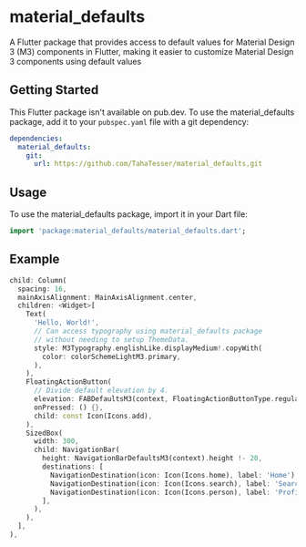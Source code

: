 # material_defaults

A Flutter package that provides access to default values for Material Design 3 (M3) components in Flutter, making it easier to customize Material Design 3 components using default values

## Getting Started

This Flutter package isn't available on pub.dev. To use the material_defaults package, add it to your `pubspec.yaml` file with a git dependency:

```yaml
dependencies:
  material_defaults:
    git:
      url: https://github.com/TahaTesser/material_defaults,git
```

## Usage

To use the material_defaults package, import it in your Dart file:

```dart
import 'package:material_defaults/material_defaults.dart';
```

## Example

```dart
child: Column(
  spacing: 16,
  mainAxisAlignment: MainAxisAlignment.center,
  children: <Widget>[
    Text(
      'Hello, World!',
      // Can access typography using material_defaults package
      // without needing to setup ThemeData.
      style: M3Typography.englishLike.displayMedium!.copyWith(
        color: colorSchemeLightM3.primary,
      ),
    ),
    FloatingActionButton(
      // Divide default elevation by 4.
      elevation: FABDefaultsM3(context, FloatingActionButtonType.regular, true).elevation !/ 4,
      onPressed: () {},
      child: const Icon(Icons.add),
    ),
    SizedBox(
      width: 300,
      child: NavigationBar(
        height: NavigationBarDefaultsM3(context).height !- 20,
        destinations: [
          NavigationDestination(icon: Icon(Icons.home), label: 'Home'),
          NavigationDestination(icon: Icon(Icons.search), label: 'Search'),
          NavigationDestination(icon: Icon(Icons.person), label: 'Profile'),
        ],
      ),
    ),
  ],
),
```
